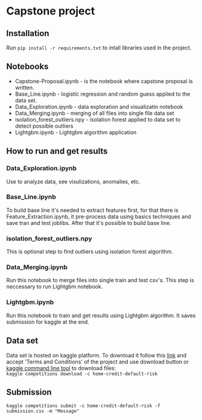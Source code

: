 # Capstone project
## Installation
Run
`pip install -r requirements.txt`
to intall libraries used in the project.

## Notebooks
 - Capstone-Proposal.ipynb - is the notebook where capstone proposal is written.
 - Base_Line.ipynb - logistic regression and random guess applied to the data set.
 - Data_Exploration.ipynb - data exploration and visualizatin notebook
 - Data_Merging.ipynb - merging of all files into single file data set
 - isolation_forest_outliers.npy - isolation forest applied to data set to detect possible outliers
 - Lightgbm.ipynb - Lightgbm algorithm application

## How to run and get results
### Data_Exploration.ipynb
Use to analyze data, see visulizations, anomalies, etc.

### Base_Line.ipynb
To build base line it's needed to extract features first, for that there is Feature_Extraction.ipynb, it pre-process data using basics techniques and save tran and test joblibs. After that it's possible to build base line.

### isolation_forest_outliers.npy
This is optional step to find outliers using isolation forest algorithm.

### Data_Merging.ipynb
Run this notebook to merge files into single train and test csv's. This step is neccessary to run Lightgbm notebook.

### Lightgbm.ipynb
Run this notebook to train and get results using Lightgbm algorithm. It saves submission for kaggle at the end.

## Data set
Data set is hosted on kaggle platform. To download it follow this [link](https://www.kaggle.com/c/home-credit-default-risk/data) and accept 'Terms and Conditions' of the project and use download button or [kaggle command line tool](https://github.com/Kaggle/kaggle-api) to download files:  
`kaggle competitions download -c home-credit-default-risk`


## Submission
`kaggle competitions submit -c home-credit-default-risk -f submission.csv -m "Message"`

